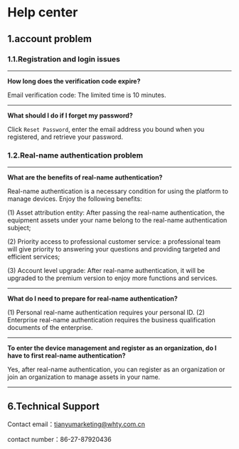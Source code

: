 
# Help center

## 1.account problem

### 1.1.Registration and login issues 
*******
**How long does the verification code expire?**

Email verification code: The limited time is 10 minutes.

*******

**What should I do if I forget my password?**

Click `Reset Password`, enter the email address you bound when you registered, and retrieve your password.



### 1.2.Real-name authentication problem
*******
**What are the benefits of real-name authentication?**

Real-name authentication is a necessary condition for using the platform to manage devices. Enjoy the following benefits:

(1) Asset attribution entity: After passing the real-name authentication, the equipment assets under your name belong to the real-name authentication subject;

(2) Priority access to professional customer service: a professional team will give priority to answering your questions and providing targeted and efficient services;

(3) Account level upgrade: After real-name authentication, it will be upgraded to the premium version to enjoy more functions and services.
*******

**What do I need to prepare for real-name authentication?**

(1) Personal real-name authentication requires your personal ID.
(2) Enterprise real-name authentication requires the business qualification documents of the enterprise.
*******

**To enter the device management and register as an organization, do I have to first real-name authentication?**

Yes, after real-name authentication, you can register as an organization or join an organization to manage assets in your name.
*******


## 6.Technical Support

Contact email：tianyumarketing@whty.com.cn

contact number：86-27-87920436